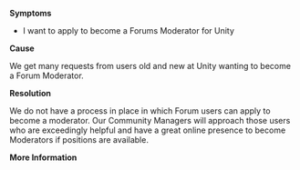 
        

**Symptoms** 

*   I want to apply to become a Forums Moderator for Unity 

**Cause** 

We get many requests from users old and new at Unity wanting to become a Forum Moderator.

**Resolution** 

We do not have a process in place in which Forum users can apply to become a moderator. Our Community Managers will approach those users who are exceedingly helpful and have a great online presence to become Moderators if positions are available.

**More Information** 

      